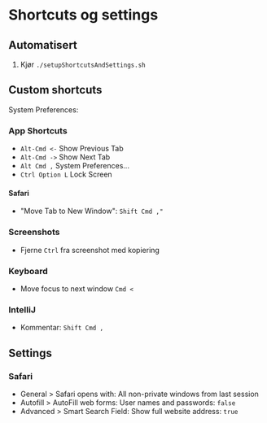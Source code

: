 # Shortcuts og settings

## Automatisert

1. Kjør `./setupShortcutsAndSettings.sh`

## Custom shortcuts

System Preferences:

### App Shortcuts
- `Alt-Cmd <-` Show Previous Tab
- `Alt-Cmd ->` Show Next Tab
- `Alt Cmd ,` System Preferences...
- `Ctrl Option L` Lock Screen

#### Safari
- "Move Tab to New Window": `Shift Cmd ,"`

### Screenshots
- Fjerne `Ctrl` fra screenshot med kopiering

### Keyboard
- Move focus to next window `Cmd <`

### IntelliJ
- Kommentar: `Shift Cmd ,`

## Settings

### Safari

- General > Safari opens with: All non-private windows from last session
- Autofill > AutoFill web forms: User names and passwords: `false`
- Advanced > Smart Search Field: Show full website address: `true`
